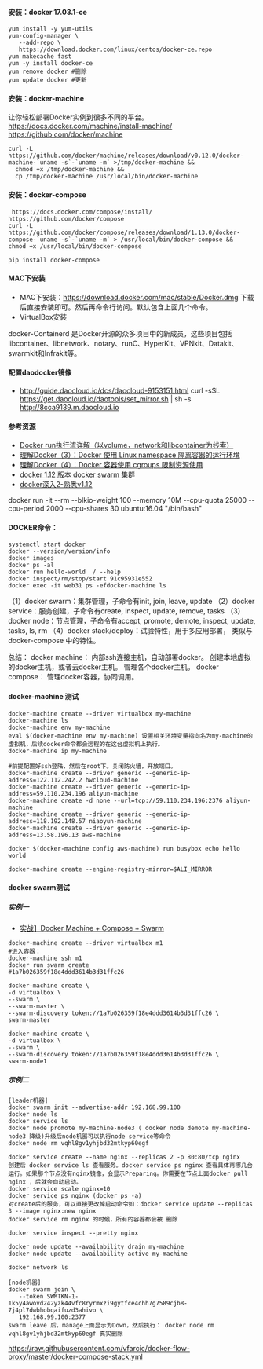 #### 安装：docker 17.03.1-ce
```
yum install -y yum-utils
yum-config-manager \
   --add-repo \
   https://download.docker.com/linux/centos/docker-ce.repo
yum makecache fast
yum -y install docker-ce
yum remove docker #删除
yum update docker #更新
```

#### 安装：docker-machine
让你轻松部署Docker实例到很多不同的平台。
 https://docs.docker.com/machine/install-machine/ https://github.com/docker/machine

```
curl -L https://github.com/docker/machine/releases/download/v0.12.0/docker-machine-`uname -s`-`uname -m` >/tmp/docker-machine &&
  chmod +x /tmp/docker-machine &&
  cp /tmp/docker-machine /usr/local/bin/docker-machine
```

#### 安装：docker-compose
```
 https://docs.docker.com/compose/install/  https://github.com/docker/compose
curl -L https://github.com/docker/compose/releases/download/1.13.0/docker-compose-`uname -s`-`uname -m` > /usr/local/bin/docker-compose &&
chmod +x /usr/local/bin/docker-compose

pip install docker-compose
```
#### MAC下安装

* MAC下安装：https://download.docker.com/mac/stable/Docker.dmg 下载后直接安装即可。然后再命令行访问。默认包含上面几个命令。
* VirtualBox安装

docker-Containerd
是Docker开源的众多项目中的新成员，这些项目包括libcontainer、libnetwork、notary、runC、HyperKit、VPNkit、Datakit、swarmkit和Infrakit等。


#### 配置daodocker镜像
* http://guide.daocloud.io/dcs/daocloud-9153151.html
curl -sSL https://get.daocloud.io/daotools/set_mirror.sh | sh -s http://8cca9139.m.daocloud.io


#### 参考资源
* [Docker run执行流详解（以volume，network和libcontainer为线索）](http://blog.csdn.net/gao514916467/article/details/51201932)
* [理解Docker（3）：Docker 使用 Linux namespace 隔离容器的运行环境](http://www.cnblogs.com/sammyliu/p/5878973.html)
* [理解Docker（4）：Docker 容器使用 cgroups 限制资源使用](http://www.cnblogs.com/sammyliu/p/5886833.html)
* [docker 1.12 版本 docker swarm 集群](http://www.cnblogs.com/jicki/p/5611735.html)
* [docker深入2-熟悉v1.12](http://nosmoking.blog.51cto.com/3263888/1832212)

docker run -it  --rm --blkio-weight 100 --memory 10M --cpu-quota 25000 --cpu-period 2000 --cpu-shares 30 ubuntu:16.04 "/bin/bash"

####  DOCKER命令：
```
systemctl start docker
docker --version/version/info
docker images
docker ps -al
docker run hello-world  / --help
docker inspect/rm/stop/start 91c95931e552
docker exec -it web31 ps -efdocker-machine ls

```

（1）docker swarm：集群管理，子命令有init, join, leave, update
（2）docker service：服务创建，子命令有create, inspect, update, remove, tasks
（3）docker node：节点管理，子命令有accept, promote, demote, inspect, update, tasks, ls, rm
（4）docker stack/deploy：试验特性，用于多应用部署， 类似与 docker-compose 中的特性。


总结：
docker machine：
内部ssh连接主机，自动部署docker。
创建本地虚拟的docker主机，或者云docker主机。
管理各个docker主机。
docker compose：
管理docker容器，协同调用。


#### docker-machine 测试
```
docker-machine create --driver virtualbox my-machine
docker-machine ls
docker-machine env my-machine
eval $(docker-machine env my-machine) 设置相关环境变量指向名为my-machine的虚拟机，后续docker命令都会远程的在这台虚拟机上执行。
docker-machine ip my-machine

#前提配置好ssh登陆，然后在root下。关闭防火墙，开放端口。
docker-machine create --driver generic --generic-ip-address=122.112.242.2 hwcloud-machine
docker-machine create --driver generic --generic-ip-address=59.110.234.196 aliyun-machine
docker-machine create -d none --url=tcp://59.110.234.196:2376 aliyun-machine
docker-machine create --driver generic --generic-ip-address=118.192.148.57 niaoyun-machine
docker-machine create --driver generic --generic-ip-address=13.58.196.13 aws-machine

docker $(docker-machine config aws-machine) run busybox echo hello world

docker-machine create --engine-registry-mirror=$ALI_MIRROR
```

#### docker swarm测试
##### 实例一
* [实战】Docker Machine + Compose + Swarm](http://dockone.io/article/275)
```
docker-machine create --driver virtualbox m1
#进入容器：
docker-machine ssh m1
docker run swarm create
#1a7b026359f18e4ddd3614b3d31ffc26

docker-machine create \
-d virtualbox \
--swarm \
--swarm-master \
--swarm-discovery token://1a7b026359f18e4ddd3614b3d31ffc26 \
swarm-master

docker-machine create \
-d virtualbox \
--swarm \
--swarm-discovery token://1a7b026359f18e4ddd3614b3d31ffc26 \
swarm-node1
```

##### 示例二
```
[leader机器]
docker swarm init --advertise-addr 192.168.99.100
docker node ls
docker service ls
docker node promote my-machine-node3 ( docker node demote my-machine-node3 降级)升级后node机器可以执行node service等命令
docker node rm vqhl8gv1yhjbd32mtkyp60egf

docker service create --name nginx --replicas 2 -p 80:80/tcp nginx
创建后 docker service ls 查看服务。docker service ps nginx 查看具体再哪几台运行。如果那个节点没有nginx镜像，会显示Preparing。你需要在节点上面docker pull nginx ，后就会自动启动。
docker service scale nginx=10
docker service ps nginx (docker ps -a)
对create后的服务，可以直接更改掉启动命令如：docker service update --replicas 3 --image nginx:new nginx
docker service rm nginx 的时候，所有的容器都会被 删除

docker service inspect --pretty nginx

docker node update --availability drain my-machine
docker node update --availability active my-machine

docker network ls

[node机器]
docker swarm join \
   --token SWMTKN-1-1k5y4awovd242yzk44vfc8ryrmxzi9gytfce4chh7g7589cjb8-7j4pl7dwbhobqaifuzd3ahivo \
   192.168.99.100:2377
swarm leave 后，manage上面显示为Down，然后执行： docker node rm vqhl8gv1yhjbd32mtkyp60egf 真实删除

```


https://raw.githubusercontent.com/vfarcic/docker-flow-proxy/master/docker-compose-stack.yml
